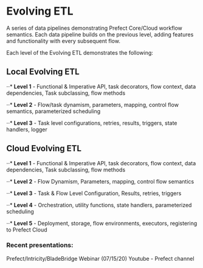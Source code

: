 # Evolving ETL
A series of data pipelines demonstrating Prefect Core/Cloud workflow semantics. Each data pipeline builds on the previous level, adding features and functionality with every subsequent flow.


Each level of the Evolving ETL demonstrates the following:

## Local Evolving ETL
⋅⋅* **Level 1** - Functional & Imperative API, task decorators, flow context, data dependencies, Task subclassing, flow methods

⋅⋅* **Level 2** - Flow/task dynamism, parameters, mapping, control flow semantics, parameterized scheduling

⋅⋅* **Level 3** - Task level configurations, retries, results, triggers, state handlers, logger

## Cloud Evolving ETL
⋅⋅* **Level 1** - Functional & Imperative API, task decorators, flow context, data dependencies, Task subclassing, flow methods

⋅⋅* **Level 2** - Flow Dynamism, Parameters, mapping, control flow semantics

⋅⋅* **Level 3** - Task & Flow Level Configuration, Results, retries, triggers

⋅⋅* **Level 4** - Orchestration, utility functions, state handlers, parameterized scheduling

⋅⋅* **Level 5** - Deployment, storage, flow environments, executors, registering to Prefect Cloud


### Recent presentations:
Prefect/Intricity/BladeBridge Webinar (07/15/20)
Youtube - Prefect channel